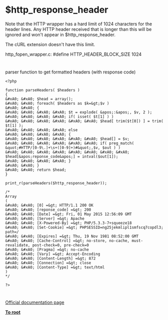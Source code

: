 # $http_response_header





Note that the HTTP wrapper has a hard limit of 1024 characters for the header lines.
Any HTTP header received that is longer than this will be ignored and won&apos;t appear in $http_response_header.

The cURL extension doesn&apos;t have this limit.

http_fopen_wrapper.c: #define HTTP_HEADER_BLOCK_SIZE 1024

  

#



parser function to get formatted headers (with response code)



```
<?php

function parseHeaders( $headers )
{
&#xA0; &#xA0; $head = array();
&#xA0; &#xA0; foreach( $headers as $k=&gt;$v )
&#xA0; &#xA0; {
&#xA0; &#xA0; &#xA0; &#xA0; $t = explode( &apos;:&apos;, $v, 2 );
&#xA0; &#xA0; &#xA0; &#xA0; if( isset( $t[1] ) )
&#xA0; &#xA0; &#xA0; &#xA0; &#xA0; &#xA0; $head[ trim($t[0]) ] = trim( $t[1] );
&#xA0; &#xA0; &#xA0; &#xA0; else
&#xA0; &#xA0; &#xA0; &#xA0; {
&#xA0; &#xA0; &#xA0; &#xA0; &#xA0; &#xA0; $head[] = $v;
&#xA0; &#xA0; &#xA0; &#xA0; &#xA0; &#xA0; if( preg_match( &quot;#HTTP/[0-9\.]+\s+([0-9]+)#&quot;,$v, $out ) )
&#xA0; &#xA0; &#xA0; &#xA0; &#xA0; &#xA0; &#xA0; &#xA0; $head[&apos;reponse_code&apos;] = intval($out[1]);
&#xA0; &#xA0; &#xA0; &#xA0; }
&#xA0; &#xA0; }
&#xA0; &#xA0; return $head;
}

print_r(parseHeaders($http_response_header));

/*
Array
(
&#xA0; &#xA0; [0] =&gt; HTTP/1.1 200 OK
&#xA0; &#xA0; [reponse_code] =&gt; 200
&#xA0; &#xA0; [Date] =&gt; Fri, 01 May 2015 12:56:09 GMT
&#xA0; &#xA0; [Server] =&gt; Apache
&#xA0; &#xA0; [X-Powered-By] =&gt; PHP/5.3.3-7+squeeze18
&#xA0; &#xA0; [Set-Cookie] =&gt; PHPSESSID=ng25jekmlipl1smfscq7copdl3; path=/
&#xA0; &#xA0; [Expires] =&gt; Thu, 19 Nov 1981 08:52:00 GMT
&#xA0; &#xA0; [Cache-Control] =&gt; no-store, no-cache, must-revalidate, post-check=0, pre-check=0
&#xA0; &#xA0; [Pragma] =&gt; no-cache
&#xA0; &#xA0; [Vary] =&gt; Accept-Encoding
&#xA0; &#xA0; [Content-Length] =&gt; 872
&#xA0; &#xA0; [Connection] =&gt; close
&#xA0; &#xA0; [Content-Type] =&gt; text/html
)
*/

?>
```



  

#

[Official documentation page](https://www.php.net/manual/en/reserved.variables.httpresponseheader.php)

**[To root](/README.md)**